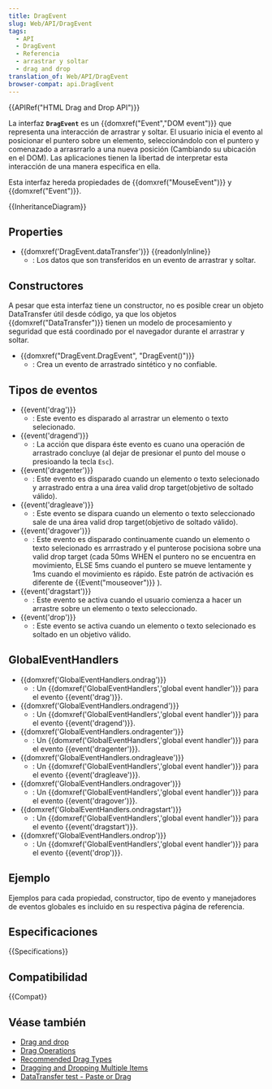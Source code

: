 ```yaml
---
title: DragEvent
slug: Web/API/DragEvent
tags:
  - API
  - DragEvent
  - Referencia
  - arrastrar y soltar
  - drag and drop
translation_of: Web/API/DragEvent
browser-compat: api.DragEvent
---
```

{{APIRef("HTML Drag and Drop API")}}

La interfaz **`DragEvent`** es un {{domxref("Event","DOM event")}} que representa una interacción de arrastrar y soltar. El usuario inicia el evento al posicionar el puntero sobre un elemento, seleccionándolo con el puntero y comenazado a arrasrrarlo a una nueva posición (Cambiando su ubicación en el DOM). Las aplicaciones tienen la libertad de interpretar esta interacción de una manera especifica en ella.

Esta interfaz hereda propiedades de {{domxref("MouseEvent")}} y {{domxref("Event")}}.</p>

{{InheritanceDiagram}}

## Properties

- {{domxref('DragEvent.dataTransfer')}} {{readonlyInline}}
  - : Los datos que son transferidos en un evento de arrastrar y soltar.

## Constructores

A pesar que esta interfaz tiene un constructor, no es posible crear un objeto DataTransfer útil desde código, ya que los objetos {{domxref("DataTransfer")}} tienen un modelo de procesamiento y seguridad que está coordinado por el navegador durante el arrastrar y soltar.

- {{domxref("DragEvent.DragEvent", "DragEvent()")}}
  - : Crea un evento de arrastrado sintético y no confiable.

## Tipos de eventos

- {{event('drag')}}
  - : Este evento es disparado al arrastrar un elemento o texto selecionado.
- {{event('dragend')}}
  - : La acción que dispara éste evento es cuano una operación de arrastrado concluye (al dejar de presionar el punto del mouse o presioando la tecla `Esc`).
- {{event('dragenter')}}
  - : Este evento es disparado cuando un elemento o texto selecionado y arrastrado entra a una área valid drop target(objetivo de soltado válido).
- {{event('dragleave')}}
  - : Este evento se dispara cuando un elemento o texto seleccionado sale de una área valid drop target(objetivo de soltado válido).
- {{event('dragover')}}
  - : Este evento es disparado continuamente cuando un elemento o texto selecionado es arrrastrado y el punterose pocisiona sobre una valid drop target (cada 50ms WHEN el puntero no se encuentra en movimiento, ELSE 5ms cuando el puntero se mueve lentamente y 1ms cuando el movimiento es rápido. Este patrón de activación es diferente de {{Event("mouseover")}} ).
- {{event('dragstart')}}
  - : Este evento se activa cuando el usuario comienza a hacer un arrastre sobre un elemento o texto seleccionado.
- {{event('drop')}}
  - : Este evento se activa cuando un elemento o texto selecionado es soltado en un objetivo válido.

## GlobalEventHandlers

- {{domxref('GlobalEventHandlers.ondrag')}}
  - : Un {{domxref('GlobalEventHandlers','global event handler')}} para el evento {{event('drag')}}.
- {{domxref('GlobalEventHandlers.ondragend')}}
  - : Un {{domxref('GlobalEventHandlers','global event handler')}} para el evento {{event('dragend')}}.
- {{domxref('GlobalEventHandlers.ondragenter')}}
  - : Un {{domxref('GlobalEventHandlers','global event handler')}} para el evento {{event('dragenter')}}.
- {{domxref('GlobalEventHandlers.ondragleave')}}
  - : Un {{domxref('GlobalEventHandlers','global event handler')}} para el evento {{event('dragleave')}}.
- {{domxref('GlobalEventHandlers.ondragover')}}
  - : Un {{domxref('GlobalEventHandlers','global event handler')}} para el evento {{event('dragover')}}.
- {{domxref('GlobalEventHandlers.ondragstart')}}
  - : Un {{domxref('GlobalEventHandlers','global event handler')}} para el evento {{event('dragstart')}}.
- {{domxref('GlobalEventHandlers.ondrop')}}
  - : Un {{domxref('GlobalEventHandlers','global event handler')}} para el evento {{event('drop')}}.

## Ejemplo

Ejemplos para cada propiedad, constructor, tipo de evento y manejadores de eventos globales es incluido en su respectiva página de referencia.

## Especificaciones

{{Specifications}}

## Compatibilidad 

{{Compat}}

## Véase también 

- [Drag and drop](/en-US/docs/Web/API/HTML_Drag_and_Drop_API)
- [Drag Operations](/en-US/docs/Web/API/HTML_Drag_and_Drop_API/Drag_operations)
- [Recommended Drag Types](/en-US/docs/Web/API/HTML_Drag_and_Drop_API/Recommended_drag_types)
- [Dragging and Dropping Multiple Items](/en-US/docs/Web/API/HTML_Drag_and_Drop_API/Multiple_items)
- [DataTransfer test - Paste or Drag](https://codepen.io/tech_query/pen/MqGgap)
